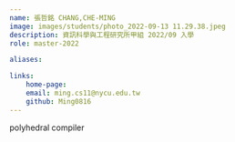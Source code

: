 ```yaml
---
name: 張哲銘 CHANG,CHE-MING
image: images/students/photo_2022-09-13 11.29.38.jpeg
description: 資訊科學與工程研究所甲組 2022/09 入學
role: master-2022

aliases:

links:
    home-page:
    email: ming.cs11@nycu.edu.tw
    github: Ming0816
---
```



polyhedral compiler
